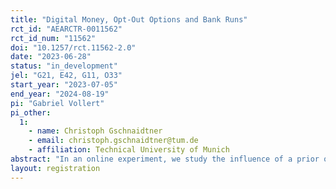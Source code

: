 ```yaml
---
title: "Digital Money, Opt-Out Options and Bank Runs"
rct_id: "AEARCTR-0011562"
rct_id_num: "11562"
doi: "10.1257/rct.11562-2.0"
date: "2023-06-28"
status: "in_development"
jel: "G21, E42, G11, O33"
start_year: "2023-07-05"
end_year: "2024-08-19"
pi: "Gabriel Vollert"
pi_other:
  1:
    - name: Christoph Gschnaidtner
    - email: christoph.gschnaidtner@tum.de
    - affiliation: Technical University of Munich
abstract: "In an online experiment, we study the influence of a prior opt-out option and digital money on the prevalence of bank runs. Subjects in the experiment make two main decisions. First, they decide whether or not to enter a risky investment game. Subjects who enter the investment game then decide whether to continue investing their money or withdraw it. Continued investment leads to higher payoffs than withdrawal if and only if all subjects in a group continue to invest. Between treatments we vary whether payouts happen in the form of cash, digital money or both. We also have additional treatments that dispense of the first decision i.e. where subjects do not have an opt-out decision and enter the investment game automatically. We hypothesise three main effects: Firstly, we expect less continued investment (i.e. more bank runs) in treatments where subjects have no prior opt-out option. Secondly, we expect a higher number of bank runs in treatments where digital money is available due to a higher perceived risk of withdrawal of digital money. Thirdly, we expect an interaction effect between the availability of an opt-out option and the existence of digital money, such that when there is no opt-out option and digital money exists bank runs are particularly prevalent. "
layout: registration
---
```


